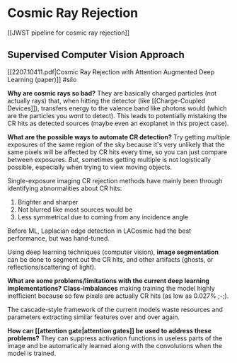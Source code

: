 # Cosmic Ray Rejection

[[JWST pipeline for cosmic ray rejection]]

## Supervised Computer Vision Approach
[[2207.10411.pdf|Cosmic Ray Rejection with Attention Augmented Deep Learning (paper)]] #silo

**Why are cosmic rays so bad?** 
They are basically charged particles (not actually rays) that, when hitting the detector (like [[Charge-Coupled Devices]]), transfers energy to the valence band like photons would (which are the particles you *want* to detect). This leads to potentially mistaking the CR hits as detected sources (maybe even an exoplanet in this project case).

**What are the possible ways to automate CR detection?**
Try getting *multiple* exposures of the same region of the sky because it's very unlikely that the same pixels will be affected by CR hits every time, so you can just compare between exposures. *But*, sometimes getting multiple is not logistically possible, especially when trying to view moving objects.

Single-exposure imaging CR rejection methods have mainly been through identifying abnormalities about CR hits:
1. Brighter and sharper
2. Not blurred like most sources would be
3. Less symmetrical due to coming from any incidence angle

Before ML, Laplacian edge detection in LACosmic had the best performance, but was hand-tuned. 

Using deep learning techniques (computer vision), **image segmentation** can be done to segment out the CR hits, and other artifacts (ghosts, or reflections/scattering of light).

**What are some problems/limitations with the current deep learning implementations?**
**Class-imbalances** making training the model highly inefficient because so few pixels are actually CR hits (as low as 0.027% ;-;). 

The cascade-style framework of the current models waste resources and parameters extracting similar features over and over again.

**How can [[attention gate|attention gates]] be used to address these problems?**
They can suppress activation functions in useless parts of the image and be automatically learned along with the convolutions when the model is trained.